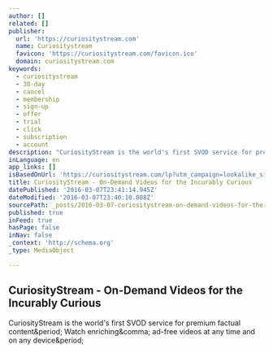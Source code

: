 ```yaml
---
author: []
related: []
publisher:
  url: 'https://curiositystream.com'
  name: Curiositystream
  favicon: 'https://curiositystream.com/favicon.ico'
  domain: curiositystream.com
keywords:
  - curiositystream
  - 30-day
  - cancel
  - membership
  - sign-up
  - offer
  - trial
  - click
  - subscription
  - account
description: "CuriosityStream is the world's first SVOD service for premium factual content. Watch enriching, ad-free videos at any time and on any device."
inLanguage: en
app_links: []
isBasedOnUrl: 'https://curiositystream.com/lp?utm_campaign=lookalike_signup&utm_medium=social&utm_source=facebook_ad&utm_content=curiousminds_lp'
title: CuriosityStream - On-Demand Videos for the Incurably Curious
datePublished: '2016-03-07T23:41:14.945Z'
dateModified: '2016-03-07T23:40:10.008Z'
sourcePath: _posts/2016-03-07-curiositystream-on-demand-videos-for-the-incurably-curious.md
published: true
inFeed: true
hasPage: false
inNav: false
_context: 'http://schema.org'
_type: MediaObject

---
```

<article style=""><h1>CuriosityStream - On-Demand Videos for the Incurably Curious</h1><p>CuriosityStream is the world's first SVOD service for premium factual content&amp;period; Watch enriching&amp;comma; ad-free videos at any time and on any device&amp;period;</p></article>
